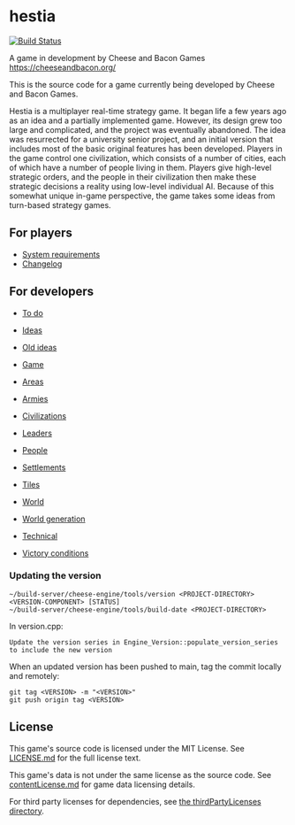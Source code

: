 # hestia

[![Build Status](https://wells-family.xyz/jenkins/buildStatus/icon?job=hestia)](https://wells-family.xyz/jenkins/job/hestia/)

A game in development by Cheese and Bacon Games
https://cheeseandbacon.org/

This is the source code for a game currently being developed by Cheese and Bacon Games.

Hestia is a multiplayer real-time strategy game. It began life a few years ago as an idea and a partially implemented
game. However, its design grew too large and complicated, and the project was eventually abandoned. The idea was
resurrected for a university senior project, and an initial version that includes most of the basic original features
has been developed. Players in the game control one civilization, which consists of a number of cities, each of which
have a number of people living in them. Players give high-level strategic orders, and the people in their civilization
then make these strategic decisions a reality using low-level individual AI. Because of this somewhat unique in-game
perspective, the game takes some ideas from turn-based strategy games.

## For players

* [System requirements](docs/systemRequirements.md)
* [Changelog](docs/changelog.md)

## For developers

* [To do](development/toDo.md)

* [Ideas](development/design/ideas.md)
* [Old ideas](development/design/oldIdeas.md)
* [Game](development/design/game.md)
* [Areas](development/design/areas.md)
* [Armies](development/design/armies.md)
* [Civilizations](development/design/civilizations.md)
* [Leaders](development/design/leaders.md)
* [People](development/design/people.md)
* [Settlements](development/design/settlements.md)
* [Tiles](development/design/tiles.md)
* [World](development/design/world.md)
* [World generation](development/design/worldGeneration.md)
* [Technical](development/design/technical.md)
* [Victory conditions](development/design/undecided/victoryConditions.md)

### Updating the version

    ~/build-server/cheese-engine/tools/version <PROJECT-DIRECTORY> <VERSION-COMPONENT> [STATUS]
    ~/build-server/cheese-engine/tools/build-date <PROJECT-DIRECTORY>

In version.cpp:

    Update the version series in Engine_Version::populate_version_series to include the new version

When an updated version has been pushed to main, tag the commit locally and remotely:

    git tag <VERSION> -m "<VERSION>"
    git push origin tag <VERSION>

## License

This game's source code is licensed under the MIT License. See [LICENSE.md](docs/LICENSE.md) for the full license text.

This game's data is not under the same license as the source code. See [contentLicense.md](docs/contentLicense.md) for
game data licensing details.

For third party licenses for dependencies, see [the thirdPartyLicenses directory](docs/thirdPartyLicenses).
